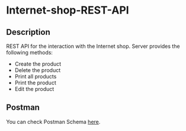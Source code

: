 # Internet-shop-REST-API 

## Description
REST API for the interaction with the Internet shop. Server provides the following methods:
* Create the product
* Delete the product
* Print all products
* Print the product
* Edit the product

## Postman
You can check Postman Schema [here](https://documenter.getpostman.com/view/10631129/SzRw3rXS).

